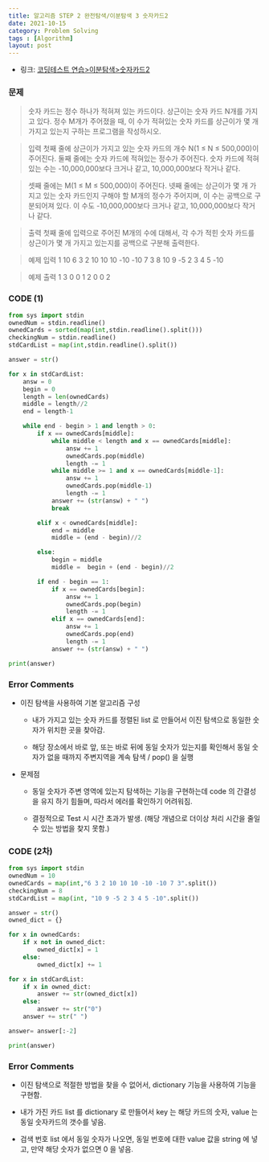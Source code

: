 ```yaml
---
title: 알고리즘 STEP 2 완전탐색/이분탐색 3 숫자카드2
date: 2021-10-15
category: Problem Solving
tags : [Algorithm]
layout: post
---
```

* 링크: [코딩테스트 연습>이분탐색>숫자카드2](https://www.acmicpc.net/problem/10816)

### 문제
>숫자 카드는 정수 하나가 적혀져 있는 카드이다. 상근이는 숫자 카드 N개를 가지고 있다. 정수 M개가 주어졌을 때, 이 수가 적혀있는 숫자 카드를 상근이가 몇 개 가지고 있는지 구하는 프로그램을 작성하시오.

>입력
>첫째 줄에 상근이가 가지고 있는 숫자 카드의 개수 N(1 ≤ N ≤ 500,000)이 주어진다. 둘째 줄에는 숫자 카드에 적혀있는 정수가 주어진다. 숫자 카드에 적혀있는 수는 -10,000,000보다 크거나 같고, 10,000,000보다 작거나 같다.

>셋째 줄에는 M(1 ≤ M ≤ 500,000)이 주어진다. 넷째 줄에는 상근이가 몇 개 가지고 있는 숫자 카드인지 구해야 할 M개의 정수가 주어지며, 이 수는 공백으로 구분되어져 있다. 이 수도 -10,000,000보다 크거나 같고, 10,000,000보다 작거나 같다.

>출력
>첫째 줄에 입력으로 주어진 M개의 수에 대해서, 각 수가 적힌 숫자 카드를 상근이가 몇 개 가지고 있는지를 공백으로 구분해 출력한다.

>예제 입력 1
>10
>6 3 2 10 10 10 -10 -10 7 3
>8
>10 9 -5 2 3 4 5 -10

>예제 출력 1
>3 0 0 1 2 0 0 2


### CODE (1)
```python
from sys import stdin
ownedNum = stdin.readline()
ownedCards = sorted(map(int,stdin.readline().split()))
checkingNum = stdin.readline()
stdCardList = map(int,stdin.readline().split())

answer = str()

for x in stdCardList:
    answ = 0
    begin = 0
    length = len(ownedCards)
    middle = length//2
    end = length-1

    while end - begin > 1 and length > 0:
        if x == ownedCards[middle]:
            while middle < length and x == ownedCards[middle]:
                answ += 1
                ownedCards.pop(middle)
                length -= 1
            while middle >= 1 and x == ownedCards[middle-1]:
                answ += 1
                ownedCards.pop(middle-1)
                length -= 1
            answer += (str(answ) + " ")
            break

        elif x < ownedCards[middle]:
            end = middle
            middle = (end - begin)//2

        else:
            begin = middle
            middle =  begin + (end - begin)//2

        if end - begin == 1:
            if x == ownedCards[begin]:
                answ += 1
                ownedCards.pop(begin)
                length -= 1
            elif x == ownedCards[end]:
                answ += 1
                ownedCards.pop(end)
                length -= 1
            answer += (str(answ) + " ")

print(answer)
```

### Error Comments

  * 이진 탐색을 사용하여 기본 알고리즘 구성


    - 내가 가지고 있는 숫자 카드를 정렬된 list 로 만들어서 이진 탐색으로 동일한 숫자가 위치한 곳을 찾아감.


    - 해당 장소에서 바로 앞, 또는 바로 뒤에 동일 숫자가 있는지를 확인해서 동일 숫자가 없을 때까지 주변지역을 계속 탐색 / pop() 을 실행

  * 문제점


    - 동일 숫자가 주변 영역에 있는지 탐색하는 기능을 구현하는데 code 의 간결성을 유지 하기 힘들며, 따라서 에러를 확인하기 어려워짐.


    - 결정적으로 Test 시 시간 초과가 발생. (해당 개념으로 더이상 처리 시간을 줄일 수 있는 방법을 찾지 못함.)


### CODE (2차)
```python
from sys import stdin
ownedNum = 10
ownedCards = map(int,"6 3 2 10 10 10 -10 -10 7 3".split())
checkingNum = 8
stdCardList = map(int, "10 9 -5 2 3 4 5 -10".split())

answer = str()
owned_dict = {}

for x in ownedCards:
    if x not in owned_dict:
        owned_dict[x] = 1
    else:
        owned_dict[x] += 1

for x in stdCardList:
    if x in owned_dict:
        answer += str(owned_dict[x])
    else:
        answer += str("0")
    answer += str(" ")

answer= answer[:-2]

print(answer)
```

### Error Comments
  * 이진 탐색으로 적절한 방법을 찾을 수 없어서, dictionary 기능을 사용하여 기능을 구현함.


  * 내가 가진 카드 list 를 dictionary 로 만들어서 key 는 해당 카드의 숫자, value 는 동일 숫자카드의 갯수를 넣음.


  * 검색 번호 list 에서 동일 숫자가 나오면, 동일 번호에 대한 value 값을 string 에 넣고, 만약 해당 숫자가 없으면 0 을 넣음.
